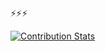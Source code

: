 ⚡⚡⚡

[![Contribution Stats](https://github-contribution-stats.vercel.app/api/?username=Goldmaa)](https://github.com/LordDashMe/github-contribution-stats/)
